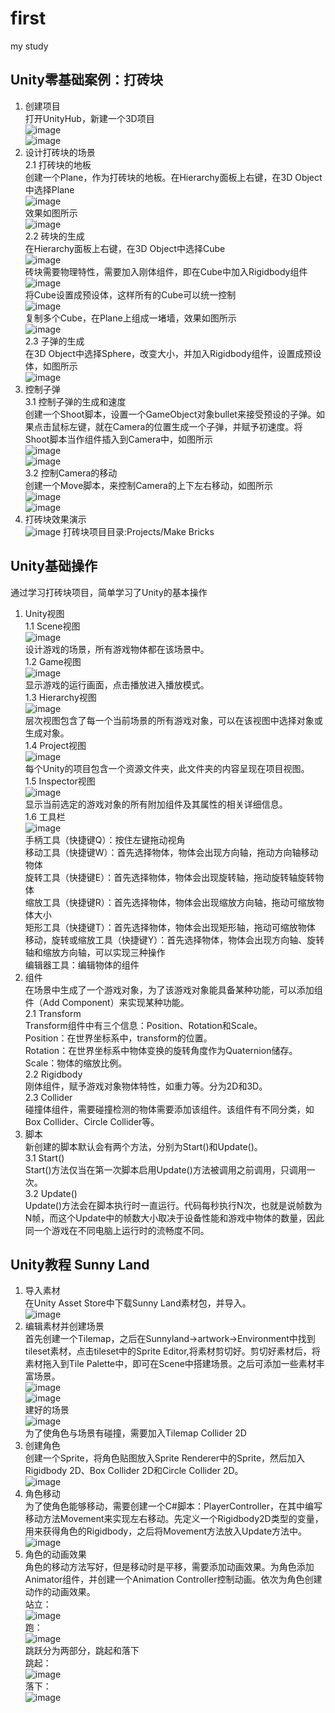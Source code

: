 # first
my study
## Unity零基础案例：打砖块  
1. 创建项目  
   打开UnityHub，新建一个3D项目  
   ![image](https://github.com/super-180/first/blob/master/Images/1.jpg)  
   ![image](https://github.com/super-180/first/blob/master/Images/2020-07-26%20(2).png)  
2. 设计打砖块的场景  
   2.1 打砖块的地板  
       创建一个Plane，作为打砖块的地板。在Hierarchy面板上右键，在3D Object中选择Plane  
       ![image](https://github.com/super-180/first/blob/master/Images/2020-07-27%20(2).png)  
       效果如图所示  
       ![image](https://github.com/super-180/first/blob/master/Images/2020-07-27%20(3).png)  
   2.2 砖块的生成  
       在Hierarchy面板上右键，在3D Object中选择Cube  
       ![image](https://github.com/super-180/first/blob/master/Images/2020-07-27%20(6).png)  
       砖块需要物理特性，需要加入刚体组件，即在Cube中加入Rigidbody组件  
       ![image](https://github.com/super-180/first/blob/master/Images/2020-07-27%20(10)_LI.jpg)  
       将Cube设置成预设体，这样所有的Cube可以统一控制  
       ![image](https://github.com/super-180/first/blob/master/Images/2020-07-27%20(7).png)  
       复制多个Cube，在Plane上组成一堵墙，效果如图所示  
       ![image](https://github.com/super-180/first/blob/master/Images/2020-07-27%20(8).png)  
   2.3 子弹的生成  
       在3D Object中选择Sphere，改变大小，并加入Rigidbody组件，设置成预设体，如图所示  
       ![image](https://github.com/super-180/first/blob/master/Images/2020-07-27%20(11).png)  
3. 控制子弹  
   3.1 控制子弹的生成和速度  
       创建一个Shoot脚本，设置一个GameObject对象bullet来接受预设的子弹。如果点击鼠标左键，就在Camera的位置生成一个子弹，并赋予初速度。将Shoot脚本当作组件插入到Camera中，如图所示  
       ![image](https://github.com/super-180/first/blob/master/Images/2020-07-27%20(14).png)  
       ![image](https://github.com/super-180/first/blob/master/Images/2020-07-27%20(15)_LI.jpg)  
   3.2 控制Camera的移动  
       创建一个Move脚本，来控制Camera的上下左右移动，如图所示  
       ![image](https://github.com/super-180/first/blob/master/Images/2020-07-27%20(17).png)  
       ![image](https://github.com/super-180/first/blob/master/Images/2020-07-27%20(18)_LI.jpg)  
4. 打砖块效果演示  
       ![image](https://github.com/super-180/first/blob/master/Images/打砖块演示.gif)
打砖块项目目录:Projects/Make Bricks  



## Unity基础操作  
通过学习打砖块项目，简单学习了Unity的基本操作  
1. Unity视图  
   1.1 Scene视图  
       ![image](https://github.com/super-180/first/blob/master/Images/Scene.png)  
       设计游戏的场景，所有游戏物体都在该场景中。  
   1.2 Game视图  
       ![image](https://github.com/super-180/first/blob/master/Images/Game.png)  
       显示游戏的运行画面，点击播放进入播放模式。  
   1.3 Hierarchy视图  
       ![image](https://github.com/super-180/first/blob/master/Images/Hierarchy.png)  
       层次视图包含了每一个当前场景的所有游戏对象，可以在该视图中选择对象或生成对象。  
   1.4 Project视图  
       ![image](https://github.com/super-180/first/blob/master/Images/Project.png)  
       每个Unity的项目包含一个资源文件夹，此文件夹的内容呈现在项目视图。  
   1.5 Inspector视图  
       ![image](https://github.com/super-180/first/blob/master/Images/Inspector.png)  
       显示当前选定的游戏对象的所有附加组件及其属性的相关详细信息。  
   1.6 工具栏  
       ![image](https://github.com/super-180/first/blob/master/Images/工具栏.png)  
       手柄工具（快捷键Q）：按住左键拖动视角  
       移动工具（快捷键W）：首先选择物体，物体会出现方向轴，拖动方向轴移动物体  
       旋转工具（快捷键E）：首先选择物体，物体会出现旋转轴，拖动旋转轴旋转物体  
       缩放工具（快捷键R）：首先选择物体，物体会出现缩放方向轴，拖动可缩放物体大小  
       矩形工具（快捷键T）：首先选择物体，物体会出现矩形轴，拖动可缩放物体  
       移动，旋转或缩放工具（快捷键Y）：首先选择物体，物体会出现方向轴、旋转轴和缩放方向轴，可以实现三种操作  
       编辑器工具：编辑物体的组件
2. 组件  
   在场景中生成了一个游戏对象，为了该游戏对象能具备某种功能，可以添加组件（Add Component）来实现某种功能。  
   2.1 Transform  
       Transform组件中有三个信息：Position、Rotation和Scale。  
       Position：在世界坐标系中，transform的位置。  
       Rotation：在世界坐标系中物体变换的旋转角度作为Quaternion储存。  
       Scale：物体的缩放比例。  
   2.2 Rigidbody  
       刚体组件，赋予游戏对象物体特性，如重力等。分为2D和3D。  
   2.3 Collider  
       碰撞体组件，需要碰撞检测的物体需要添加该组件。该组件有不同分类，如Box Collider、Circle Collider等。
3. 脚本  
   新创建的脚本默认会有两个方法，分别为Start()和Update()。  
   3.1 Start()  
       Start()方法仅当在第一次脚本启用Update()方法被调用之前调用，只调用一次。  
   3.2 Update()  
       Update()方法会在脚本执行时一直运行。代码每秒执行N次，也就是说帧数为N帧，而这个Update中的帧数大小取决于设备性能和游戏中物体的数量，因此同一个游戏在不同电脑上运行时的流畅度不同。  
      
## Unity教程 Sunny Land  
1. 导入素材  
   在Unity Asset Store中下载Sunny Land素材包，并导入。  
   ![image](https://github.com/super-180/first/blob/master/Images/导入素材.png)  
2. 编辑素材并创建场景  
   首先创建一个Tilemap，之后在Sunnyland->artwork->Environment中找到tileset素材，点击tileset中的Sprite Editor,将素材剪切好。剪切好素材后，将素材拖入到Tile Palette中，即可在Scene中搭建场景。之后可添加一些素材丰富场景。  
   ![image](https://github.com/super-180/first/blob/master/Images/Sprite%20Editor.png)  
   ![image](https://github.com/super-180/first/blob/master/Images/Tile%20Palette.png)  
   建好的场景  
   ![image](https://github.com/super-180/first/blob/master/Images/场景.png)  
   为了使角色与场景有碰撞，需要加入Tilemap Collider 2D  
3. 创建角色  
   创建一个Sprite，将角色贴图放入Sprite Renderer中的Sprite，然后加入Rigidbody 2D、Box Collider 2D和Circle Collider 2D。  
   ![image](https://github.com/super-180/first/blob/master/Images/角色.png)  
4. 角色移动  
   为了使角色能够移动，需要创建一个C#脚本：PlayerController，在其中编写移动方法Movement来实现左右移动。先定义一个Rigidbody2D类型的变量，用来获得角色的Rigidbody，之后将Movement方法放入Update方法中。  
   ![image](https://github.com/super-180/first/blob/master/Images/Movement.png)  
5. 角色的动画效果  
   角色的移动方法写好，但是移动时是平移，需要添加动画效果。为角色添加Animator组件，并创建一个Animation Controller控制动画。依次为角色创建动作的动画效果。  
   站立：  
   ![image](https://github.com/super-180/first/blob/master/Images/idle.gif)  
   跑：  
   ![image](https://github.com/super-180/first/blob/master/Images/run.gif)  
   跳跃分为两部分，跳起和落下  
   跳起：  
   ![image](https://github.com/super-180/first/blob/master/Images/jump.png)  
   落下：  
   ![image](https://github.com/super-180/first/blob/master/Images/fall.png)  
   
